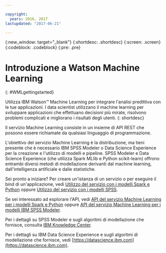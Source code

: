 ```yaml
---

copyright:
  years: 2016, 2017
lastupdated: "2017-06-21"

---
```

<!-- Copyright info and last updated date at top of file: REQUIRED
    The copyright and lastupdated info is YAML content that must occur at the top of the MD file, before attributes are listed.
    It must be --- surrounded by 3 dashes ---
    The value "years" can contain just one year or a two years separated by a comma. (years: 2014, 2016)
    The value "lastupdated" must be followed by a machine date in quotes in the following format: "YYYY-MM-DD"
    The value for "years" must be indented 2 spaces under "copyright", followed by "lastupdated" which should start on its own non-indented line.

-->

<!-- Common attributes used in the template are defined as follows: -->
{:new_window: target="_blank"}
{:shortdesc: .shortdesc}
{:screen: .screen}
{:codeblock: .codeblock}
{:pre: .pre}

<!-- This template is for getting started with a Bluemix service. It is a task template intended to document productive use of the service. It is not intended for discovery and conceptual information.  -->

# Introduzione a Watson Machine Learning
{: #WMLgettingstarted}

Utilizza IBM Watson™ Machine Learning per integrare l'analisi predittiva con le tue
applicazioni. I data scientist utilizzano il machine learning per sviluppare applicazioni che effettuano decisioni più mirate, risolvono problemi complicati e migliorano i risultati degli utenti.
{: shortdesc}

<!-- If overview content is required, do not include it here. Put it in a separate "## About" section below the task section. -->

<!-- Task section: REQUIRED
The task section includes steps to integrate the service into the app.  
- With task-based, technical information, reduce the conversational style in favor of succinct and direct instructions.
- DO include the basic, most-common-use scenario steps to use the service or integrate it into the app.
- DO NOT include steps to add the service from the Bluemix catalog; we assume that the user already took steps in the UI to add the service.
- DO include code snippets in all languages that can be copied, as well as VCAP service info.  
- For additional tasks like configuring, managing, etc., add a task section (## Gerund_task_title) below the task section or "About" section if used. Use a task title such as "Configuring x", "Administering y", "Managing z". -->

<!-- You can include an optional prerequisites paragraph for any prerequisites to be met before integrating the service. For example: -->

<!-- Include a sentence to briefly introduce the steps. Examples: -->



Il servizio Machine Learning consiste in un insieme di API REST che possono essere richiamate
da qualsiasi linguaggio di programmazione.

L'obiettivo del servizio Machine Learning è la distribuzione, ma
tieni presente che è necessario IBM SPSS Modeler o Data Science Experience per
la creazione e l'utilizzo di modelli e pipeline. SPSS
Modeler e Data Science Experience (che utilizza Spark MLlib e Python scikit-learn)
offrono entrambi diversi metodi di modellazione derivanti dal machine
learning, dall'intelligenza artificiale e dalle statistiche.

<!-- Related links section: REQUIRED.
Related links display in the upper right of the getting started page.
Ensure that you retain the lowercase anchor IDs (eg. {: #rellinks}) as shown in this template. These are used as IDs during transform and the doc framework keys off the IDs for display.
The headings coded here are not actually used. The doc framework provides the correct headings.
Also ensure that the related links stay in position at the end of this file or the doc framework will not display them properly.
Use {:new_window} for external links to open a new window.-->
<!-- Please delete all comments within the related links section to avoid breaking the build. Thanks. -->

<!--  Related Links
{: #rellinks} -->

<!-- ## Tutorials and Samples
{: #samples} -->

Sei pronto a iniziare? Per creare un'istanza di un servizio o per eseguire il bind
di un'applicazione, vedi [Utilizzo del servizio con i modelli Spark e Python](using_pm_service_dsx.html) oppure
[Utilizzo del servizio con i modelli SPSS](using_pm_service.html).

Se sei interessato ad esplorare l'API, vedi [API del servizio Machine Learning
per i modelli Spark e Python](pm_service_api_spark.html) oppure [API del servizio Machine Learning
per i modelli IBM SPSS Modeler](pm_service_api_spss.html).

Per i dettagli su SPSS Modeler e sugli algoritmi di modellazione che fornisce, consulta [IBM
Knowledge Center](https://www.ibm.com/support/knowledgecenter/SS3RA7).

Per i dettagli su IBM Data Science Experience e sugli algoritmi di
modellazione che fornisce, vedi [https://datascience.ibm.com](https://datascience.ibm.com).
